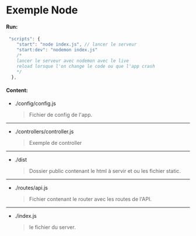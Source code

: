 # Exemple Node

#### Run:

```js
 "scripts": {
    "start": "node index.js", // lancer le serveur
    "start:dev": "nodemon index.js" 
    /* 
    lancer le serveur avec nodemon avec le live
    reload lorsque l'on change le code ou que l'app crash 
    */
  },
```

#### Content:

- ./config/config.js
 
    > Fichier de config de l'app.
---

 - ./controllers/controller.js

    > Exemple de controller 
---

 - ./dist 
 
    > Dossier public contenant le html à servir et ou les fichier static.
---

 - ./routes/api.js

    > Fichier contenant le router avec les routes de l'API.
---

- ./index.js 

    > le fichier du server.       